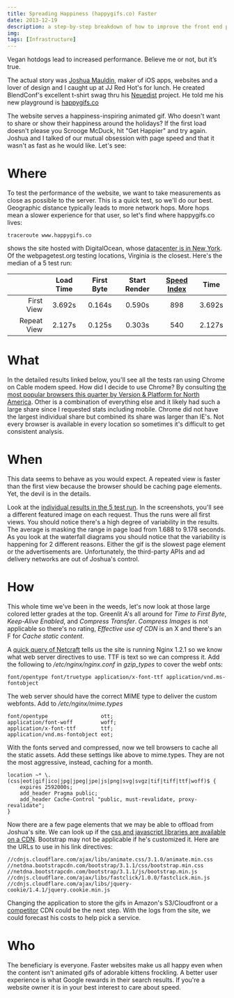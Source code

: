 ```yaml
---
title: Spreading Happiness (happygifs.co) Faster
date: 2013-12-19
description: a step-by-step breakdown of how to improve the front end performance of a friend's image heavy side project
img: 
tags: [Infrastructure]
---
```

Vegan hotdogs lead to increased performance. Believe me or not, but it’s true.

The actual story was [Joshua Mauldin](https://joshuamauldin.com/), maker of iOS apps, websites and a lover of design and I caught up at JJ Red Hot's for lunch. He created BlendConf's excellent t-shirt swag thru his [Neuedist](https://neuedist.com/) project. He told me his new playground is [happygifs.co](https://happygifs.co/)

The website serves a happiness-inspiring animated gif. Who doesn't want to share or show their happiness around the holidays? If the first load doesn't please you Scrooge McDuck, hit "Get Happier" and try again. Joshua and I talked of our mutual obsession with page speed and that it wasn't as fast as he would like. Let's see:

# Where

To test the performance of the website, we want to take measurements as close as possible to the server. This is a quick test, so we'll do our best. Geographic distance typically leads to more network hops. More hops mean a slower experience for that user, so let's find where happygifs.co lives:  

`traceroute www.happygifs.co`

shows the site hosted with DigitalOcean, whose [datacenter is in New York](https://www.digitalocean.com/community/questions/datacenters-where-are-these-located-is-there-a-plan-for-the-data-center-in-asia-singapore). Of the webpagetest.org testing locations, Virginia is the closest. Here's the median of a 5 test run:

|             | Load Time | First Byte | Start Render | [Speed Index](https://sites.google.com/a/webpagetest.org/docs/using-webpagetest/metrics/speed-index) |  Time  |
|------------:|:---------:|:----------:|:------------:|:-----------:|:------:|
|  First View |   3.692s  |   0.164s   |    0.590s    |     898     | 3.692s |
| Repeat View |   2.127s  |   0.125s   |    0.303s    |     540     | 2.127s |

# What

In the detailed results linked below, you'll see all the tests ran using Chrome on Cable modem speed. How did I decide to use Chrome? By consulting [the most popular browsers this quarter by Version & Platform for North America](https://gs.statcounter.com/#desktop+mobile+tablet-browser_version-na-quarterly-201304-201304-bar). Other is a combination of everything else and it likely had such a large share since I requested stats including mobile. Chrome did not have the largest individual share but combined its share was larger than IE's. Not every browser is available in every location so sometimes it's difficult to get consistent analysis.

# When

This data seems to behave as you would expect. A repeated view is faster than the first view because the browser should be caching page elements. Yet, the devil is in the details.

Look at the [individual results in the 5 test run](https://www.webpagetest.org/result/131218_JH_V8E/). In the screenshots, you'll see a different featured image on each request. Thus the runs were all first views. You should notice there's a high degree of variability in the results. The average is masking the range in page load from 1.688 to 9.178 seconds. As you look at the waterfall diagrams you should notice that the variability is happening for 2 different reasons. Either the gif is the slowest page element or the advertisements are. Unfortunately, the third-party APIs and ad delivery networks are out of Joshua's control.

# How

This whole time we've been in the weeds, let's now look at those large colored letter grades at the top. Greenlit A's all around for *Time to First Byte*, *Keep-Alive Enabled*, and *Compress Transfer*. *Compress Images* is not applicable so there's no rating, *Effective use of CDN* is an X and there's an F for *Cache static content*.

A [quick query of Netcraft](https://toolbar.netcraft.com/site_report?url=happygifs.co#last_reboot) tells us the site is running Nginx 1.2.1 so we know what web server directives to use. TTF is text so we can compress it. Add the following to */etc/nginx/nginx.conf* in *gzip_types* to cover the webf onts:

`font/opentype font/truetype application/x-font-ttf application/vnd.ms-fontobject`

The web server should have the correct MIME type to deliver the custom webfonts. Add to */etc/nginx/mime.types*

    font/opentype                 ott;
    application/font-woff         woff;
    application/x-font-ttf        ttf;
    application/vnd.ms-fontobject eot;

With the fonts served and compressed, now we tell browsers to cache all the static assets. Add these  settings like above to mime.types. They are not the most aggressive, instead, caching for a month.

    location ~* \.(css|eot|gif|ico|jpg|jpeg|jpe|js|png|svg|svgz|tif|tiff|ttf|woff)$ {
        expires 2592000s;
        add_header Pragma public;
        add_header Cache-Control "public, must-revalidate, proxy-revalidate";
    }

Now there are a few page elements that we may be able to offload from Joshua's site. We can look up if the [css and javascript libraries are available on a CDN](https://cdnjs.com/). Bootstrap may not be applicable if he's customized it. Here are the URLs to use in his link directives:


    //cdnjs.cloudflare.com/ajax/libs/animate.css/3.1.0/animate.min.css
    //netdna.bootstrapcdn.com/bootstrap/3.1.1/css/bootstrap.min.css
    //netdna.bootstrapcdn.com/bootstrap/3.1.1/js/bootstrap.min.js
    //cdnjs.cloudflare.com/ajax/libs/fastclick/1.0.0/fastclick.min.js
    //cdnjs.cloudflare.com/ajax/libs/jquery-cookie/1.4.1/jquery.cookie.min.js

Changing the application to store the gifs in Amazon's S3/Cloudfront or a [competitor](https://www.cdnplanet.com/cdns/) CDN could be the next step. With the logs from the site, we could forecast his costs to help pick a service.

# Who

The beneficiary is everyone. Faster websites make us all happy even when the content isn't animated gifs of adorable kittens frockling. A better user experience is what Google rewards in their search results. If you're a website owner it is in your best interest to care about speed.